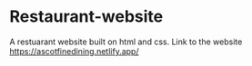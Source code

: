# Restaurant-website
A restuarant website built on html and css.
Link to the website https://ascotfinedining.netlify.app/
